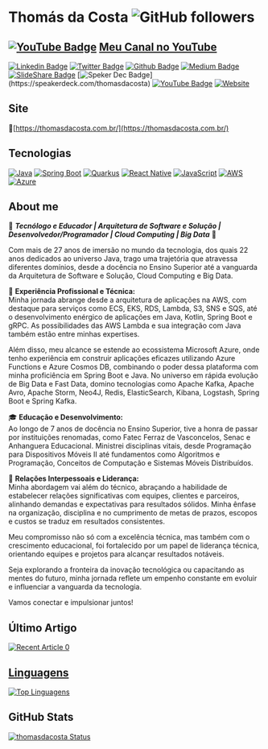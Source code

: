 # Thomás da Costa ![GitHub followers](https://img.shields.io/github/followers/thomasdacosta?style=social)

## [![YouTube Badge](https://img.shields.io/badge/-YouTube-red?style=flat-square&logo=Slideshare&logoColor=white&link=https://www.youtube.com/channel/UCvaVtRXmM6dQGcMOM5nUcRw)](https://www.youtube.com/channel/UCvaVtRXmM6dQGcMOM5nUcRw) [Meu Canal no YouTube](https://www.youtube.com/thomasdacosta)

[![Linkedin Badge](https://img.shields.io/badge/-LinkedIn-blue?style=flat-square&logo=Linkedin&logoColor=white&link=https://www.linkedin.com/in/thomasdacosta/)](https://www.linkedin.com/in/thomasdacosta/)
[![Twitter Badge](https://img.shields.io/badge/-Twitter-1ca0f1?style=flat-square&labelColor=1ca0f1&logo=twitter&logoColor=white&link=https://twitter.com/thomasdacosta)](https://twitter.com/thomasdacosta)
[![Github Badge](https://img.shields.io/badge/-Github-000?style=flat-square&logo=Github&logoColor=white&link=https://github.com/thomasdacosta)](https://github.com/thomasdacosta)
[![Medium Badge](https://img.shields.io/badge/-Medium-black?style=flat-square&logo=Medium&logoColor=white&link=https://medium.com/@thomsdacosta)](https://medium.com/@thomsdacosta)
[![SlideShare Badge](https://img.shields.io/badge/-SlideShare-orange?style=flat-square&logo=Slideshare&logoColor=white&link=https://pt.slideshare.net/thomasdacosta)](https://pt.slideshare.net/thomasdacosta)
[![Speker Dec Badge](https://img.shields.io/badge/-speakerdeck-green?style=flat-square&logo=speakerdeck&logoColor=white&link=[https://pt.slideshare.net/thomasdacosta](https://speakerdeck.com/thomasdacosta))](https://speakerdeck.com/thomasdacosta)
[![YouTube Badge](https://img.shields.io/badge/-YouTube-red?style=flat-square&logo=Slideshare&logoColor=white&link=https://www.youtube.com/channel/UCvaVtRXmM6dQGcMOM5nUcRw)](https://www.youtube.com/channel/UCvaVtRXmM6dQGcMOM5nUcRw)
[![Website](https://img.shields.io/website?url=https%3A%2F%2Fthomasdacosta.com.br%2F)](https://thomasdacosta.com.br/)

## Site
🔸️[https://thomasdacosta.com.br/](https://thomasdacosta.com.br/)<br/>

## Tecnologias

[![Java](https://img.shields.io/badge/-Java-red?style=flat-square&logo=java&logoColor=white)](https://github.com/thomasdacosta)
[![Spring Boot](https://img.shields.io/badge/-Spring%20Boot-green?style=flat-square&logo=spring-boot&logoColor=white)](https://github.com/thomasdacosta)
[![Quarkus](https://img.shields.io/badge/-Quarkus-yellow?style=flat-square&logo=quarkus&logoColor=white)](https://github.com/thomasdacosta)
[![React Native](https://img.shields.io/badge/-React%20Native-blue?style=flat-square&logo=react&logoColor=white)](https://github.com/thomasdacosta)
[![JavaScript](https://img.shields.io/badge/-JavaScript-yellow?style=flat-square&logo=javascript&logoColor=white)](https://github.com/thomasdacosta)
[![AWS](https://img.shields.io/badge/-AWS-orange?style=flat-square&logo=amazon-aws&logoColor=white)](https://github.com/thomasdacosta)
[![Azure](https://img.shields.io/badge/-Azure-blue?style=flat-square&logo=microsoft-azure&logoColor=white)](https://github.com/thomasdacosta)

## About me

🚀 ***Tecnólogo e Educador | Arquitetura de Software e Solução | Desenvolvedor/Programador | Cloud Computing | Big Data*** 🚀

Com mais de 27 anos de imersão no mundo da tecnologia, dos quais 22 anos dedicados ao universo Java, trago uma trajetória que atravessa diferentes domínios, desde a docência no Ensino Superior até a vanguarda da Arquitetura de Software e Solução, Cloud Computing e Big Data.

💼 **Experiência Profissional e Técnica:** <br/>
Minha jornada abrange desde a arquitetura de aplicações na AWS, com destaque para serviços como ECS, EKS, RDS, Lambda, S3, SNS e SQS, até o desenvolvimento enérgico de aplicações em Java, Kotlin, Spring Boot e gRPC. As possibilidades das AWS Lambda e sua integração com Java também estão entre minhas expertises.

Além disso, meu alcance se estende ao ecossistema Microsoft Azure, onde tenho experiência em construir aplicações eficazes utilizando Azure Functions e Azure Cosmos DB, combinando o poder dessa plataforma com minha proficiência em Spring Boot e Java. No universo em rápida evolução de Big Data e Fast Data, domino tecnologias como Apache Kafka, Apache Avro, Apache Storm, Neo4J, Redis, ElasticSearch, Kibana, Logstash, Spring Boot e Spring Kafka.

🎓 **Educação e Desenvolvimento:** <br/>
Ao longo de 7 anos de docência no Ensino Superior, tive a honra de passar por instituições renomadas, como Fatec Ferraz de Vasconcelos, Senac e Anhanguera Educacional. Ministrei disciplinas vitais, desde Programação para Dispositivos Móveis II até fundamentos como Algoritmos e Programação, Conceitos de Computação e Sistemas Móveis Distribuídos.

🤝 **Relações Interpessoais e Liderança:** <br/>
Minha abordagem vai além do técnico, abraçando a habilidade de estabelecer relações significativas com equipes, clientes e parceiros, alinhando demandas e expectativas para resultados sólidos. Minha ênfase na organização, disciplina e no cumprimento de metas de prazos, escopos e custos se traduz em resultados consistentes.

Meu compromisso não só com a excelência técnica, mas também com o crescimento educacional, foi fortalecido por um papel de liderança técnica, orientando equipes e projetos para alcançar resultados notáveis.

Seja explorando a fronteira da inovação tecnológica ou capacitando as mentes do futuro, minha jornada reflete um empenho constante em evoluir e influenciar a vanguarda da tecnologia.

Vamos conectar e impulsionar juntos!
  
## Último Artigo

<a target="_blank" href="https://github-readme-medium-recent-article.vercel.app/medium/@thomsdacosta/0"><img src="https://github-readme-medium-recent-article.vercel.app/medium/@thomsdacosta/0" alt="Recent Article 0"> 

## Linguagens
[![Top Linguagens](https://github-readme-stats.vercel.app/api/top-langs/?username=thomasdacosta&layout=compact)](https://github.com/thomasdacosta?tab=repositories)

## GitHub Stats
[![thomasdacosta Status](https://github-readme-stats.vercel.app/api?username=thomasdacosta&show_icons=true)](https://github.com/thomasdacosta?tab=repositories)
